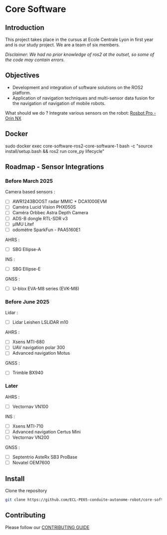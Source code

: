 # Core Software

## Introduction

This project takes place in the cursus at Ecole Centrale Lyon in first year and is our study project. We are a team of six members.

*Disclaimer: We had no prior knowledge of ros2 at the outset, so some of the code may contain errors.*

## Objectives

- Development and integration of software solutions on the ROS2 platform.
- Application of navigation techniques and multi-sensor data fusion for the navigation of
navigation of mobile robots.

What should we do ?
Integrate various sensors on the robot: [Rosbot Pro - Orin NX](https://eu.robotshop.com/fr/products/roboworks-rosbot-pro-orin-nx)

## Docker

sudo docker exec core-software-ros2-core-software-1 bash -c "source install/setup.bash && ros2 run core_py lifecycle"

## Roadmap - Sensor Integrations

### Before March 2025

Camera based sensors :
- [ ] AWR1243BOOST radar MMIC + DCA1000EVM
- [ ] Caméra Lucid Vision PHX050S
- [ ] Caméra Orbbec Astra Depth Camera
- [ ] ADS-B  dongle RTL-SDR v3
- [ ] µIMU Litef
- [ ] odomètre SparkFun - PAA5160E1

AHRS :
- [ ] SBG Ellipse-A

INS :
- [ ] SBG Ellipse-E 

GNSS :
- [ ] U-blox EVA-M8 series (EVK-M8)

### Before June 2025

Lidar :
- [ ] Lidar Leishen LSLiDAR m10

AHRS :
- [ ] Xsens MTI-680
- [ ] UAV navigation polar 300
- [ ] Advanced navigation Motus

GNSS :
- [ ] Trimble BX940

### Later

AHRS :
- [ ] Vectornav VN100

INS :
- [ ] Xsens MTI-710
- [ ] Advanced navigation Certus Mini
- [ ] Vectornav VN200

GNSS :
- [ ] Septentrio AsteRx SB3 ProBase
- [ ] Novatel OEM7600

## Install

Clone the repository
```bash
git clone https://github.com/ECL-PE65-conduite-autonome-robot/core-software.git
```

## Contributing

Please follow our [CONTRIBUTING GUIDE](CONTRIBUTING.md)